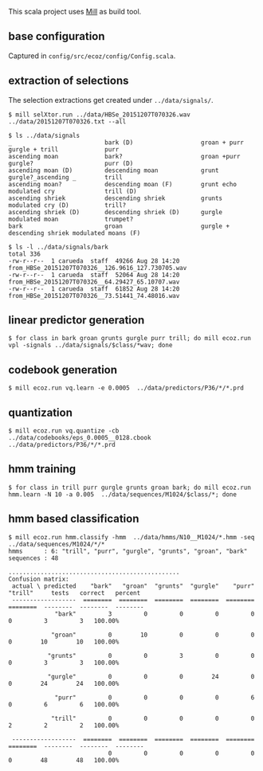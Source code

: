 This scala project uses [Mill](http://www.lihaoyi.com/mill/) as build tool.


## base configuration

Captured in `config/src/ecoz/config/Config.scala`.

## extraction of selections

The selection extractions get created under `../data/signals/`.

    $ mill selXtor.run ../data/HBSe_20151207T070326.wav ../data/20151207T070326.txt --all

    $ ls ../data/signals
    _                          bark (D)                   groan + purr               gurgle + trill             purr
    ascending moan             bark?                      groan +purr                gurgle?                    purr (D)
    ascending moan (D)         descending moan            grunt                      gurgle?_ascending _        trill
    ascending moan?            descending moan (F)        grunt echo                 modulated cry              trill (D)
    ascending shriek           descending shriek          grunts                     modulated cry (D)          trill?
    ascending shriek (D)       descending shriek (D)      gurgle                     modulated moan             trumpet?
    bark                       groan                      gurgle + descending shriek modulated moans (F)

    $ ls -l ../data/signals/bark
    total 336
    -rw-r--r--  1 carueda  staff  49266 Aug 28 14:20 from_HBSe_20151207T070326__126.9616_127.730705.wav
    -rw-r--r--  1 carueda  staff  52064 Aug 28 14:20 from_HBSe_20151207T070326__64.29427_65.10707.wav
    -rw-r--r--  1 carueda  staff  61852 Aug 28 14:20 from_HBSe_20151207T070326__73.51441_74.48016.wav

## linear predictor generation

    $ for class in bark groan grunts gurgle purr trill; do mill ecoz.run vpl -signals ../data/signals/$class/*wav; done

## codebook generation

    $ mill ecoz.run vq.learn -e 0.0005  ../data/predictors/P36/*/*.prd

## quantization

    $ mill ecoz.run vq.quantize -cb ../data/codebooks/eps_0.0005__0128.cbook ../data/predictors/P36/*/*.prd

## hmm training

    $ for class in trill purr gurgle grunts groan bark; do mill ecoz.run hmm.learn -N 10 -a 0.005  ../data/sequences/M1024/$class/*; done

## hmm based classification

    $ mill ecoz.run hmm.classify -hmm  ../data/hmms/N10__M1024/*.hmm -seq ../data/sequences/M1024/*/*
    hmms      : 6: "trill", "purr", "gurgle", "grunts", "groan", "bark"
    sequences : 48

    ................................................
    Confusion matrix:
     actual \ predicted    "bark"   "groan"  "grunts"  "gurgle"    "purr"   "trill"     tests   correct   percent
     ------------------  ========  ========  ========  ========  ========  ========  --------  --------  --------
                 "bark"         3         0         0         0         0         0         3         3   100.00%

                "groan"         0        10         0         0         0         0        10        10   100.00%

               "grunts"         0         0         3         0         0         0         3         3   100.00%

               "gurgle"         0         0         0        24         0         0        24        24   100.00%

                 "purr"         0         0         0         0         6         0         6         6   100.00%

                "trill"         0         0         0         0         0         2         2         2   100.00%

     ------------------  ========  ========  ========  ========  ========  ========  --------  --------  --------
                                0         0         0         0         0         0        48        48   100.00%

